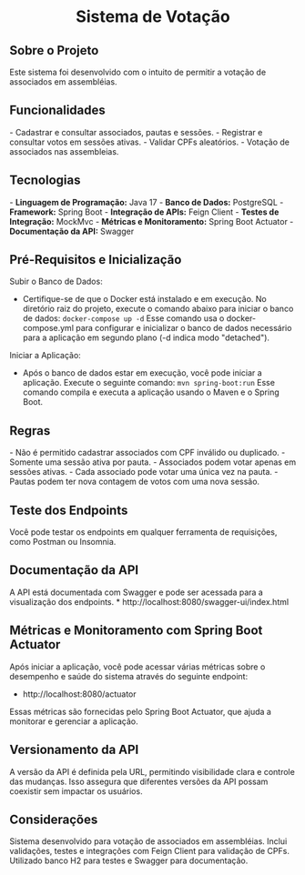
<h1 align="center">Sistema de Votação</h1>

<h2>Sobre o Projeto</h2>
Este sistema foi desenvolvido com o intuito de permitir a votação de associados em assembléias.

<h2>Funcionalidades</h2>
- Cadastrar e consultar associados, pautas e sessões.
- Registrar e consultar votos em sessões ativas.
- Validar CPFs aleatórios.
- Votação de associados nas assembleias.

<h2>Tecnologias</h2>
- <b>Linguagem de Programação:</b>	Java 17
- <b>Banco de Dados:</b> PostgreSQL
- <b>Framework:</b> Spring Boot
- <b>Integração de APIs:</b> Feign Client
- <b>Testes de Integração:</b>	MockMvc
- <b>Métricas e Monitoramento:</b>	Spring Boot Actuator
- <b>Documentação da API:</b> Swagger

<h2>Pré-Requisitos e Inicialização</h2>

Subir o Banco de Dados:

- Certifique-se de que o Docker está instalado e em execução.
No diretório raiz do projeto, execute o comando abaixo para iniciar o banco de dados: <code>docker-compose up -d</code>
Esse comando usa o docker-compose.yml para configurar e inicializar o banco de dados necessário para a aplicação em segundo plano (-d indica modo "detached").

Iniciar a Aplicação:

- Após o banco de dados estar em execução, você pode iniciar a aplicação.
Execute o seguinte comando: <code>mvn spring-boot:run</code> Esse comando compila e executa a aplicação usando o Maven e o Spring Boot.

<h2>Regras</h2>
- Não é permitido cadastrar associados com CPF inválido ou duplicado.
- Somente uma sessão ativa por pauta.
- Associados podem votar apenas em sessões ativas.
- Cada associado pode votar uma única vez na pauta.
- Pautas podem ter nova contagem de votos com uma nova sessão.

<h2>Teste dos Endpoints</h2>

Você pode testar os endpoints em qualquer ferramenta de requisições, como Postman ou Insomnia.

<h2>Documentação da API</h2>
A API está documentada com Swagger e pode ser acessada para a visualização dos endpoints.
 * http://localhost:8080/swagger-ui/index.html

<h2>Métricas e Monitoramento com Spring Boot Actuator</h2>
Após iniciar a aplicação, você pode acessar várias métricas sobre o desempenho e saúde do sistema através do seguinte endpoint:

* http://localhost:8080/actuator

Essas métricas são fornecidas pelo Spring Boot Actuator, que ajuda a monitorar e gerenciar a aplicação.

<h2>Versionamento da API</h2>
A versão da API é definida pela URL, permitindo visibilidade clara e controle das mudanças. Isso assegura que diferentes versões da API possam coexistir sem impactar os usuários.

<h2>Considerações</h2>
Sistema desenvolvido para votação de associados em assembléias. Inclui validações, testes e integrações com Feign Client para validação de CPFs. Utilizado banco H2 para testes e Swagger para documentação.